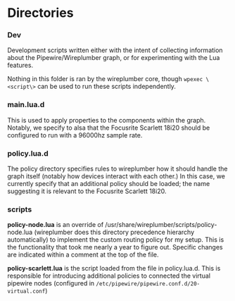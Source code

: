 # Directories
### Dev
Development scripts written either with the intent of collecting information about the Pipewire/Wireplumber graph, or for experimenting with the Lua features.  
  
Nothing in this folder is ran by the wireplumber core, though `wpexec \<script\>` can be used to run these scripts independently.  
  
### main.lua.d
This is used to apply properties to the components within the graph. Notably, we specify to alsa that the Focusrite Scarlett 18i20 should be configured to run with a 96000hz sample rate.  
  
### policy.lua.d
The policy directory specifies rules to wireplumber how it should handle the graph itself (notably how devices interact with each other.) In this case, we currently specify that an additional policy should be loaded; the name suggesting it is relevant to the Focusrite Scarlett 18i20.  
  
### scripts
**policy-node.lua** is an override of /usr/share/wireplumber/scripts/policy-node.lua (wireplumber does this directory precedence hierarchy automatically) to implement the custom routing policy for my setup. This is the functionality that took me nearly a year to figure out. Specific changes are indicated within a comment at the top of the file.  
  
**policy-scarlett.lua** is the script loaded from the file in policy.lua.d. This is responsible for introducing additional policies to connected the virtual pipewire nodes (configured in `/etc/pipewire/pipewire.conf.d/20-virtual.conf`)